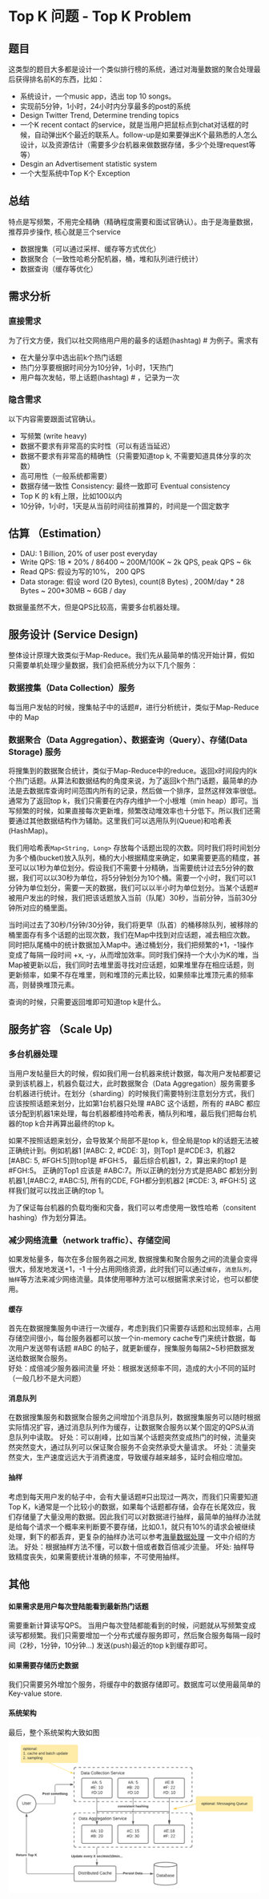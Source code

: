 # Top K 问题 - Top K Problem

## 题目

这类型的题目大多都是设计一个类似排行榜的系统，通过对海量数据的聚合处理最后获得排名前K的东西，比如：

* 系统设计，一个music app，选出 top 10 songs。
* 实现前5分钟，1小时，24小时内分享最多的post的系统
* Design Twitter Trend, Determine trending topics
* 一个K recent contact 的service，就是当用户把鼠标点到chat对话框的时候，自动弹出K个最近的联系人。follow-up是如果要弹出K个最熟悉的人怎么设计，以及资源估计（需要多少台机器来做数据存储，多少个处理request等等）
* Desgin an Advertisement statistic system
* 一个大型系统中Top K个 Exception

## 总结
特点是写频繁，不用完全精确（精确程度需要和面试官确认）。由于是海量数据，推荐异步操作, 核心就是三个service
* 数据搜集（可以通过采样、缓存等方式优化） 
* 数据聚合（一致性哈希分配机器，桶，堆和队列进行统计）
* 数据查询（缓存等优化）

## 需求分析 
### 直接需求
为了行文方便，我们以社交网络用户用的最多的话题(hashtag) # 为例子。需求有
* 在大量分享中选出前k个热门话题
* 热门分享要根据时间分为10分钟，1小时，1天热门
* 用户每次发帖，带上话题(hashtag) # ，记录为一次


### 隐含需求
以下内容需要跟面试官确认。
* 写频繁 (write heavy)
* 数据不要求有非常高的实时性（可以有适当延迟）
* 数据不要求有非常高的精确性（只需要知道top k, 不需要知道具体分享的次数）
* 高可用性（一般系统都需要）
* 数据存储一致性 Consistency: 最终一致即可 Eventual consistency 
* Top K 的 k有上限，比如100以内
* 10分钟，1小时，1天是从当前时间往前推算的，时间是一个固定数字


## 估算 （Estimation）
* DAU: 1 Billion, 20% of user post everyday <br>
* Write QPS: 1B * 20% / 86400 ~ 200M/100K ~ 2k QPS, peak QPS ~ 6k<br>
* Read QPS: 假设为写的10%， 200 QPS <br>
* Data storage: 假设 word (20 Bytes), count(8 Bytes) , 200M/day * 28 Bytes ~ 200*30MB ~ 6GB / day <br>

数据量虽然不大，但是QPS比较高，需要多台机器处理。


## 服务设计 (Service Design)
整体设计原理大致类似于Map-Reduce。我们先从最简单的情况开始计算，假如只需要单机处理少量数据，我们会把系统分为以下几个服务：

### 数据搜集（Data Collection）服务
每当用户发帖的时候，搜集帖子中的话题#，进行分析统计，类似于Map-Reduce中的 Map

### 数据聚合（Data Aggregation）、数据查询（Query）、存储(Data Storage) 服务
将搜集到的数据聚合统计，类似于Map-Reduce中的reduce。返回x时间段内的k个热门话题。从算法和数据结构的角度来说，为了返回k个热门话题，最简单的办法是去数据库查询时间范围内所有的记录，然后做一个排序，显然这样效率很低。通常为了返回top k，我们只需要在内存内维护一个小根堆（min heap）即可。当写频繁的时候，如果直接每次更新堆，频繁改动堆效率也十分低下。所以我们还需要通过其他数据结构作为辅助。这里我们可以选用队列(Queue)和哈希表(HashMap)。

我们用哈希表`Map<String, Long>` 存放每个话题出现的次数。同时我们将时间划分为多个桶(bucket)放入队列，桶的大小根据精度来确定，如果需要更高的精度，甚至可以以1秒为单位划分。假设我们不需要十分精确，当需要统计过去5分钟的数据，我们可以以30秒为单位，将5分钟划分为10个桶。需要一个小时，我们可以1分钟为单位划分，需要一天的数据，我们可以以半小时为单位划分。当某个话题# 被用户发出的时候，我们把该话题放入当前（队尾）30秒，当前分钟，当前30分钟所对应的桶里面。

当时间过去了30秒/1分钟/30分钟，我们将更早（队首）的桶移除队列，被移除的桶里面存有多个话题的出现次数，我们在Map中找到对应话题，减去相应次数。同时把队尾桶中的统计数据加入Map中。通过桶划分，我们把频繁的+1，-1操作变成了每隔一段时间 +x, -y，从而增加效率。同时我们保持一个大小为K的堆，当Map被更新以后，我们同时去堆里面寻找对应话题，如果堆里存在相应话题，则更新频率，如果不存在堆里，则和堆顶的元素比较，如果频率比堆顶元素的频率高，则替换堆顶元素。

查询的时候，只需要返回堆即可知道top k是什么。

## 服务扩容 （Scale Up)
### 多台机器处理 
当用户发帖量巨大的时候，假如我们用一台机器来统计数据，每次用户发帖都要记录到该机器上，机器负载过大，此时数据聚合（Data Aggregation）服务需要多台机器进行统计。在划分（sharding）的时候我们需要特别注意划分方式，我们应该按照话题来划分，比如第1台机器只处理 #ABC 这个话题，所有的 #ABC 都应该分配到机器1来处理，每台机器都维持哈希表，桶队列和堆，最后我们把每台机器的top k合并再算出最终的top k。

如果不按照话题来划分，会导致某个局部不是top k，但全局是top k的话题无法被正确统计到。例如机器1 [#ABC: 2, #CDE: 3]，则Top1 是#CDE:3，机器2 [#ABC: 5, #FGH:5]则top1是 #FGH:5， 最后综合机器1，2，算出来的top1 是#FGH:5。 正确的Top1 应该是 #ABC:7。所以正确的划分方式是把ABC 都划分到机器1,[#ABC:2, #ABC:5], 所有的CDE, FGH都分到机器2 [#CDE: 3, #FGH:5] 这样我们就可以找出正确的top 1。 

为了保证每台机器的负载均衡和灾备，我们可以考虑使用一致性哈希（consitent hashing）作为划分算法。

### 减少网络流量（network traffic）、存储空间
如果发帖量多，每次在多台服务器之间发, 数据搜集和聚合服务之间的流量会变得很大，频发地发送+1，-1 十分占用网络资源，此时我们可以通过`缓存`，`消息队列`，`抽样`等方法来减少网络流量。具体使用哪种方法可以根据需求来讨论，也可以都使用。

#### 缓存
首先在数据搜集服务中进行一次缓存，考虑到我们只需要存话题和出现频率，占用存储空间很小，每台服务器都可以放一个in-memory cache专门来统计数据，每次用户发送带有话题 #ABC 的帖子，就更新缓存，搜集服务每隔2~5秒把数据发送给数据聚合服务。 <br>
好处：成倍减少服务器间流量
坏处：根据发送频率不同，造成的大小不同的延时（一般几秒不是大问题）

#### 消息队列
在数据搜集服务和数据聚合服务之间增加个消息队列，数据搜集服务可以随时根据实际情况扩容，通过消息队列作为缓存，让数据聚合服务以某个固定的QPS从消息队列中读取。
好处：可以削峰，比如当某个话题突然变成热门的时候，流量突然突然变大，通过队列可以保证聚合服务不会突然承受大量请求。
坏处：流量突然变大，生产速度远远大于消费速度，导致缓存越来越多，延时会相应增加。

#### 抽样
考虑到每天用户发的帖子中，会有大量话题#只出现过一两次，而我们只需要知道Top K，k通常是一个比较小的数据，如果每个话题都存储，会存在长尾效应，我们存储量了大量没用的数据。因此我们可以对数据进行抽样，最简单的抽样办法就是给每个请求一个概率来判断要不要存储，比如0.1，就只有10%的请求会被继续处理，剩下的都丢弃，更复杂的抽样办法可以参考[海量数据处理](../SystemDesignBasics/massive-data-processing.md) 一文中介绍的方法。
好处：根据抽样方法不懂，可以数十倍或者数百倍减少流量。
坏处: 抽样导致精度丧失，如果需要统计准确的频率，不可使用抽样。

## 其他
#### 如果需求是用户每次登陆能看到最新热门话题
需要重新计算读写QPS。 当用户每次登陆都能看到的时候，问题就从写频繁变成读写都频繁。我们只需要增加一个分布式缓存服务即可，然后聚合服务每隔一段时间（2秒，1分钟，10分钟...) 发送(push)最近的top k到缓存即可。

#### 如果需要存储历史数据
我们只需要另外增加个服务，将缓存中的数据存储即可。数据库可以使用最简单的Key-value store. 

#### 系统架构
最后，整个系统架构大致如图
![](../assets/topk.png)


